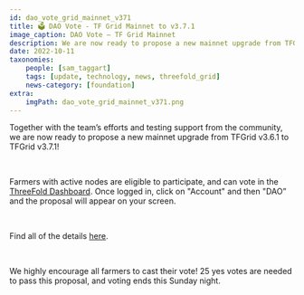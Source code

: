 ```yaml
---
id: dao_vote_grid_mainnet_v371
title: 🗳 DAO Vote - TF Grid Mainnet to v3.7.1
image_caption: DAO Vote – TF Grid Mainnet
description: We are now ready to propose a new mainnet upgrade from TFGrid v3.6.1 to TFGrid v3.7.1!
date: 2022-10-11
taxonomies:
    people: [sam_taggart]
    tags: [update, technology, news, threefold_grid]
    news-category: [foundation]
extra:
    imgPath: dao_vote_grid_mainnet_v371.png
---
```


Together with the team’s efforts and testing support from the community, we are now ready to propose a new mainnet upgrade from TFGrid v3.6.1 to TFGrid v3.7.1!

<br/>

Farmers with active nodes are eligible to participate, and can vote in the [ThreeFold Dashboard](https://dashboard.grid.tf/). Once logged in, click on "Account" and then "DAO” and the proposal will appear on your screen.

<br/>

Find all of the details [here](https://forum.threefold.io/t/tfdao-voting-for-tfgrid-v3-7-1-mainnet-upgrade-proposal-is-now-live/3413).

<br/>

We highly encourage all farmers to cast their vote! 25 yes votes are needed to pass this proposal, and voting ends this Sunday night.